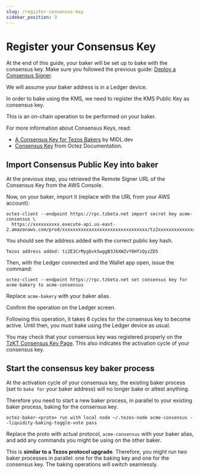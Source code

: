 ```yaml
---
slug: /register-consensus-key
sidebar_position: 3
---
```


# Register your Consensus Key

At the end of this guide,  your baker will be set up to bake with the consensus key. Make sure you followed the previous guide: [Deploy a Consensus Signer](deploy-consensus-signer).

We will assume your baker address is in a Ledger device.

In order to bake using the KMS, we need to register the KMS Public Key as consensus key.

This is an on-chain operation to be performed on your baker.

For more information about Consensus Keys, read:
* [A Consensus Key for Tezos Bakers](https://midl-dev.medium.com/a-consensus-key-for-tezos-bakers-16a3ac8178cf) by MIDL.dev
* [Consensus Key](https://tezos.gitlab.io/user/key-management.html#consensus-key) from Octez Documentation. 

## Import Consensus Public Key into baker

At the previous step, you retrieved the Remote Signer URL of the Consensus Key from the AWS Console.

Now, on your baker, import it (replace with the URL from your AWS account):

```
octez-client --endpoint https://rpc.tzbeta.net import secret key acme-consensus \
  https://xxxxxxxxxx.execute-api.us-east-2.amazonaws.com/prod/xxxxxxxxxxxxxxxxxxxxxxxxxxxxxxxx/tz2xxxxxxxxxxxxxxxxxxxxxxxxxxxxxxxxx
```

You should see the address added with the correct public key hash.

```
Tezos address added: tz2E3CrMygbvk5wggB3J6XWZvY6HfzQyzZD5
```

Then, with the Ledger connected and the Wallet app open, issue the command:

```
octez-client --endpoint https://rpc.tzbeta.net set consensus key for acme-bakery to acme-consensus
```

Replace `acme-bakery` with your baker alias.

Confirm the operation on the Ledger screen.

Following this operation, it takes 6 cycles for the consensus key to become active. Until then, you must bake using the Ledger device as usual.

You may check that your consensus key was registered properly on the [TzKT Consensus Key Page](https://tzkt.io/update_consensus_key). This also indicates the activation cycle of your consensus key.

## Start the consensus key baker process

At the activation cycle of your consensus key, the existing baker process (set to `bake for` your baker address) will no longer bake or attest anything.

Therefore you need to start a new baker process, in parallel to your existing baker process, baking for the consensus key.

```
octez-baker-<proto> run with local node ~/.tezos-node acme-consensus --liquidity-baking-toggle-vote pass
```

Replace the proto with actual protocol, `acme-consensus` with your baker alias, and add any commands you might be using on the other baker.

This is **similar to a Tezos protocol upgrade**. Therefore, you might run two baker processes in parallel: one for the baking key and one for the consensus key. The baking operations will switch seamlessly.
